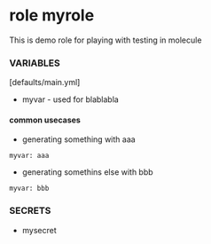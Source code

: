 # role myrole

This is demo role for playing with testing in molecule

### VARIABLES
[defaults/main.yml]

  * myvar - used for blablabla

#### common usecases

  * generating something with aaa
```
myvar: aaa
```

  * generating somethins else with bbb
```
myvar: bbb
```

### SECRETS

  * mysecret
